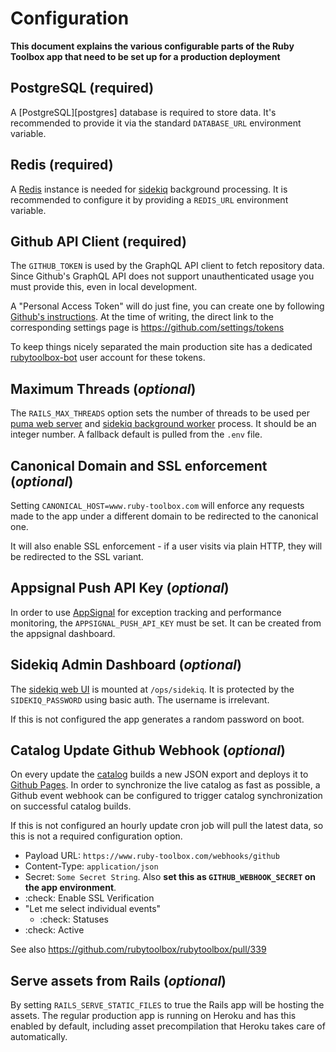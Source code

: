 # Configuration

**This document explains the various configurable parts of the Ruby Toolbox app that need to be set up for a production deployment**

## PostgreSQL (**required**)

A [PostgreSQL][postgres] database is required to store data. It's recommended to provide it via the standard `DATABASE_URL` environment variable.

## Redis (**required**)

A [Redis][redis] instance is needed for [sidekiq][sidekiq] background processing. It is recommended to configure it by providing a `REDIS_URL` environment variable.

## Github API Client (**required**)

The `GITHUB_TOKEN` is used by the GraphQL API client to fetch repository data.
Since Github's GraphQL API does not support unauthenticated usage you must provide this, even in local development.

A "Personal Access Token" will do just fine, you can create one by following [Github's instructions](https://help.github.com/articles/creating-a-personal-access-token-for-the-command-line/). At the time of writing, the direct link to the corresponding settings page is https://github.com/settings/tokens

To keep things nicely separated the main production site has a dedicated [rubytoolbox-bot](https://github.com/rubytoolbox-bot) user account for these tokens.

## Maximum Threads (*optional*)

The `RAILS_MAX_THREADS` option sets the number of threads to be used per [puma web server][puma] and [sidekiq background worker][sidekiq] process. It should be an integer number. A fallback default is pulled from the `.env` file.

## Canonical Domain and SSL enforcement (*optional*)

Setting `CANONICAL_HOST=www.ruby-toolbox.com` will enforce any requests made to the app under a different domain to be redirected to the canonical one.

It will also enable SSL enforcement - if a user visits via plain HTTP, they will be redirected to the SSL variant.

## Appsignal Push API Key (*optional*)

In order to use [AppSignal][appsignal] for exception tracking and performance monitoring, the `APPSIGNAL_PUSH_API_KEY` must be set. It can be created from the appsignal dashboard.

## Sidekiq Admin Dashboard (*optional*)

The [sidekiq web UI](sidekiq-web) is mounted at `/ops/sidekiq`. It is protected by the `SIDEKIQ_PASSWORD` using basic auth. The username is irrelevant.

If this is not configured the app generates a random password on boot.

## Catalog Update Github Webhook (*optional*)

On every update the [catalog][catalog] builds a new JSON export and deploys it to [Github Pages][catalog-gh-pages]. In order to synchronize the live catalog as fast as possible, a Github event webhook can be configured to trigger catalog synchronization on successful catalog builds.

If this is not configured an hourly update cron job will pull the latest data, so this is not a required configuration option.

* Payload URL: `https://www.ruby-toolbox.com/webhooks/github`
* Content-Type: `application/json`
* Secret: `Some Secret String`. Also **set this as `GITHUB_WEBHOOK_SECRET` on the app environment**.
* :check: Enable SSL Verification
* "Let me select individual events"
  - :check: Statuses
* :check: Active

See also https://github.com/rubytoolbox/rubytoolbox/pull/339

## Serve assets from Rails (*optional*)

By setting `RAILS_SERVE_STATIC_FILES` to true the Rails app will be hosting the assets. The regular production app is running on Heroku and has this enabled by default, including asset precompilation that Heroku takes care of automatically.

[appsignal]: https://appsignal.com/
[catalog-gh-pages]: https://rubytoolbox.github.io/catalog
[catalog]: https://github.com/rubytoolbox/catalog
[postgresql]: https://www.postgresql.org/
[puma]: http://ruby-toolbox.com/projects/puma
[redis]: https://redis.io/
[sidekiq-web]: https://github.com/mperham/sidekiq/wiki/Monitoring#web-ui
[sidekiq]: http://ruby-toolbox.com/projects/sidekiq
